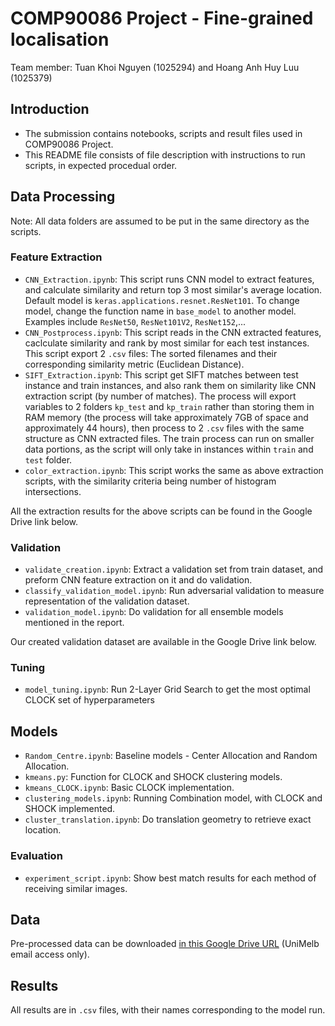 # COMP90086 Project - Fine-grained localisation
Team member: Tuan Khoi Nguyen (1025294) and Hoang Anh Huy Luu (1025379)

## Introduction
* The submission contains notebooks, scripts and result files used in COMP90086 Project. 
* This README file consists of file description with instructions to run scripts, in expected procedual order.

## Data Processing
Note: All data folders are assumed to be put in the same directory as the scripts.

### Feature Extraction
* `CNN_Extraction.ipynb`: This script runs CNN model to extract features, and calculate similarity and return top 3 most similar's average location. Default model is `keras.applications.resnet.ResNet101`. To change model, change the function name in `base_model` to another model. Examples include `ResNet50`, `ResNet101V2`, `ResNet152`,...
* `CNN_Postprocess.ipynb`: This script reads in the CNN extracted features, caclculate similarity and rank by most similar for each test instances. This script export 2 `.csv` files: The sorted filenames and their corresponding similarity metric (Euclidean Distance).
* `SIFT_Extraction.ipynb`: This script get SIFT matches between test instance and train instances, and also rank them on similarity like CNN extraction script (by number of matches). The process will export variables to 2 folders `kp_test` and `kp_train` rather than storing them in RAM memory (the process will take approximately 7GB of space and approximately 44 hours), then process to 2 `.csv` files with the same structure as CNN extracted files. The train process can run on smaller data portions, as the script will only take in instances within `train` and `test` folder.
* `color_extraction.ipynb`: This script works the same as above extraction scripts, with the similarity criteria being number of histogram intersections.

All the extraction results for the above scripts can be found in the Google Drive link below.

### Validation
* `validate_creation.ipynb`: Extract a validation set from train dataset, and preform CNN feature extraction on it and do validation.
* `classify_validation_model.ipynb`: Run adversarial validation to measure representation of the validation dataset.
* `validation_model.ipynb`: Do validation for all ensemble models mentioned in the report.

Our created validation dataset are available in the Google Drive link below.

### Tuning
* `model_tuning.ipynb`: Run 2-Layer Grid Search to get the most optimal CLOCK set of hyperparameters

## Models
* `Random_Centre.ipynb`: Baseline models - Center Allocation and Random Allocation.
* `kmeans.py`: Function for CLOCK and SHOCK clustering models.
* `kmeans_CLOCK.ipynb`: Basic CLOCK implementation.
* `clustering_models.ipynb`: Running Combination model, with CLOCK and SHOCK implemented.
* `cluster_translation.ipynb`: Do translation geometry to retrieve exact location.

### Evaluation
* `experiment_script.ipynb`: Show best match results for each method of receiving similar images.

## Data
Pre-processed data can be downloaded [in this Google Drive URL](https://drive.google.com/drive/folders/1wCfVut7QrmFHKH4pAHWx1acBSLloNZqw?usp=sharing) (UniMelb email access only).

## Results
All results are in `.csv` files, with their names corresponding to the model run.
